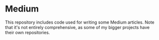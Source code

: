 # Medium
This repository includes code used for writing some Medium articles. Note that it's not entirely comprehensive, as some of my bigger projects have their own repositories.
